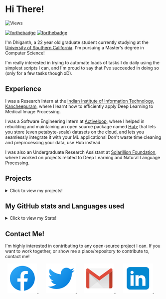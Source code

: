 # Hi There!

![Views](https://komarev.com/ghpvc/?username=dhiganthrao&color=blue&label=profile+views)

[![forthebadge](https://forthebadge.com/images/badges/you-didnt-ask-for-this.svg)](https://dhiganthrao.github.io) [![forthebadge](https://forthebadge.com/images/badges/built-with-love.svg)](https://forthebadge.com)

I'm Dhiganth, a 22 year old graduate student currently studying at the [University of Southern California](https://www.usc.edu/). I'm pursuing a Master's degree in Computer Science! 

I'm really interested in trying to automate loads of tasks I do daily using the simplest scripts I can, and I'm proud to say that I've succeeded in doing so (only for a few tasks though xD).

## Experience

I was a Research Intern at the [Indian Institute of Information Technology, Kancheepuram](https://www.iiitdm.ac.in/), where I learnt how to efficiently apply Deep Learning to Medical Image Processing.

I was a Software Engineering Intern at [Activeloop](https://activeloop.ai), where I helped in rebuilding and maintaining an open source package named [Hub](https://github.com/activeloopai/Hub); that lets you store (even petabyte-scale) datasets on the cloud, and lets you seamlessly integrate it with your ML applications! Don't waste time cleaning and preprocessing your data, use Hub instead.

I was also an Undergraduate Research Assistant at [Solarillion Foundation](https://solarillionfoundation.org/), where I worked on projects related to Deep Learning and Natural Language Processing.

## Projects

<details>
<summary> Click to view my projects! </summary>

 🐦 I developed a TwitterBot (written in Python) that tweets a list of hospitals based on the address pincode provided by the user. Check it out [here.](https://github.com/dhiganthrao/HospitalBot)

 🏨 I also deployed a Python script and used Google's ChatBot API, [Dialogflow](https://cloud.google.com/dialogflow/docs), on multiple Raspberry Pi's for a hotel scanning system which generates a unique QR code to unlock the door to the room of the user. Check it out [here.](https://github.com/dhiganthrao/Make-A-Thon)

 🏫 Along with a few of my friends, I helped build an advanced (sort of) Python script that attends your online classes and answers very basic questions for you in your place! Check it out [here.](https://github.com/dhiganthrao/bunk_bot) (By the way, I am in no way responsible if someone does, in fact, use this to attend online classes. That's on them.)

 👨🏻‍🔬 At Solarillion Foundation, my team and I have come up with a scalable, efficient model based on Transformer architectures to accurately translate German Sign Language into an output text sequence in German!

 ✈️ As part of my research in [Solarillion Foundation](https://github.com/solarillion), I built a two stage Machine Learning model to classify flights as delayed or not delayed, and to predict the time of delay (in minutes), if there was delay present. Check it out [here.](https://github.com/dhiganthrao/ML-Project)

 </details>

## My GitHub stats and Languages used

<details>
<summary> Click to view my Stats! </summary>

[![Dhiganth's GitHub stats](https://github-readme-stats.vercel.app/api?username=dhiganthrao&theme=dark&show_icons=true&hide=stars&count_private=true&title_color=blue&icon_color=white)](https://github.com/anuraghazra/github-readme-stats) [![Top Langs](https://github-readme-stats.vercel.app/api/top-langs/?username=dhiganthrao&layout=compact&theme=dark&title_color=blue&icon_color=white)](https://github.com/anuraghazra/github-readme-stats)
<!--<a href="https://github.com/DenverCoder1/github-readme-streak-stats">
    <img src="https://github-readme-streak-stats.herokuapp.com/?user=dhiganthrao&theme=dark"/>
</a>-->
</details>

## Contact Me!

I'm highly interested in contributing to any open-source project I can. If you want to work together, or show me a place/repository to contribute to, contact me!

<p align = 'center'>
 <a href = 'https://www.facebook.com/pokemeister9899/'><img src = 'https://raw.githubusercontent.com/dhiganthrao/dhiganthrao/master/Assets/Icons/Facebook.svg'>  </a>&nbsp;&nbsp;&nbsp;&nbsp;&nbsp;
 <a href = 'https://twitter.com/dhiganthrao'><img src = 'https://raw.githubusercontent.com/dhiganthrao/dhiganthrao/master/Assets/Icons/Twitter.svg'>
 </a>&nbsp;&nbsp;&nbsp;&nbsp;&nbsp;
 <a href = 'mailto:dhiganth00@gmail.com'><img src = 'https://raw.githubusercontent.com/dhiganthrao/dhiganthrao/master/Assets/Icons/Gmail.svg'>
 </a>&nbsp;&nbsp;&nbsp;&nbsp;&nbsp;
 <a href = 'https://www.linkedin.com/in/dhiganthrao/'> <img src = 'https://raw.githubusercontent.com/dhiganthrao/dhiganthrao/master/Assets/Icons/LinkedIn.svg'>
 </a>&nbsp;&nbsp;&nbsp;&nbsp;&nbsp;
 </p>
